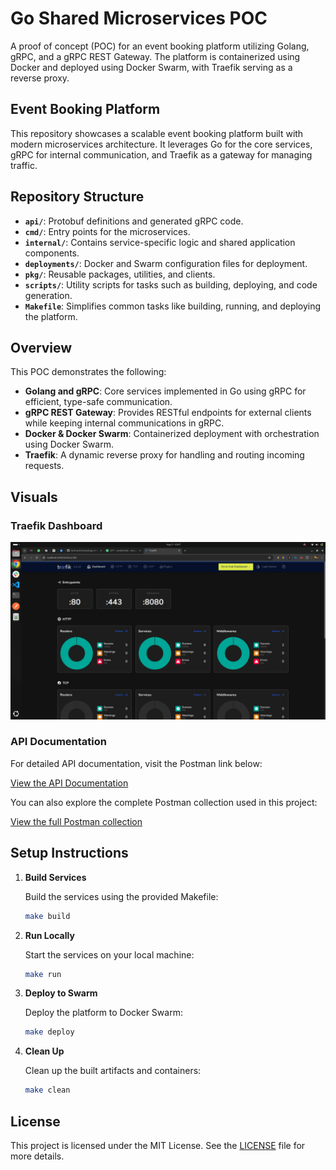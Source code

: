 # Go Shared Microservices POC

A proof of concept (POC) for an event booking platform utilizing Golang, gRPC, and a gRPC REST Gateway. The platform is containerized using Docker and deployed using Docker Swarm, with Traefik serving as a reverse proxy.

## Event Booking Platform

This repository showcases a scalable event booking platform built with modern microservices architecture. It leverages Go for the core services, gRPC for internal communication, and Traefik as a gateway for managing traffic.

## Repository Structure

- **`api/`**: Protobuf definitions and generated gRPC code.
- **`cmd/`**: Entry points for the microservices.
- **`internal/`**: Contains service-specific logic and shared application components.
- **`deployments/`**: Docker and Swarm configuration files for deployment.
- **`pkg/`**: Reusable packages, utilities, and clients.
- **`scripts/`**: Utility scripts for tasks such as building, deploying, and code generation.
- **`Makefile`**: Simplifies common tasks like building, running, and deploying the platform.

## Overview

This POC demonstrates the following:

- **Golang and gRPC**: Core services implemented in Go using gRPC for efficient, type-safe communication.
- **gRPC REST Gateway**: Provides RESTful endpoints for external clients while keeping internal communications in gRPC.
- **Docker & Docker Swarm**: Containerized deployment with orchestration using Docker Swarm.
- **Traefik**: A dynamic reverse proxy for handling and routing incoming requests.

## Visuals

### Traefik Dashboard

![Traefik Dashboard](Traefiq-dashboard.png)

### API Documentation

For detailed API documentation, visit the Postman link below:

[View the API Documentation](https://documenter.getpostman.com/view/10235256/2sAXjKbYhR)

You can also explore the complete Postman collection used in this project:

[View the full Postman collection](./go-shared-ms-poc.postman_collection.json)

## Setup Instructions

1. **Build Services**
   
   Build the services using the provided Makefile:

   ```sh
   make build
   ```

2. **Run Locally**
   
   Start the services on your local machine:

   ```sh
   make run
   ```

3. **Deploy to Swarm**
   
   Deploy the platform to Docker Swarm:

   ```sh
   make deploy
   ```

4. **Clean Up**

   Clean up the built artifacts and containers:

   ```sh
   make clean
   ```

## License

This project is licensed under the MIT License. See the [LICENSE](./LICENSE) file for more details.
